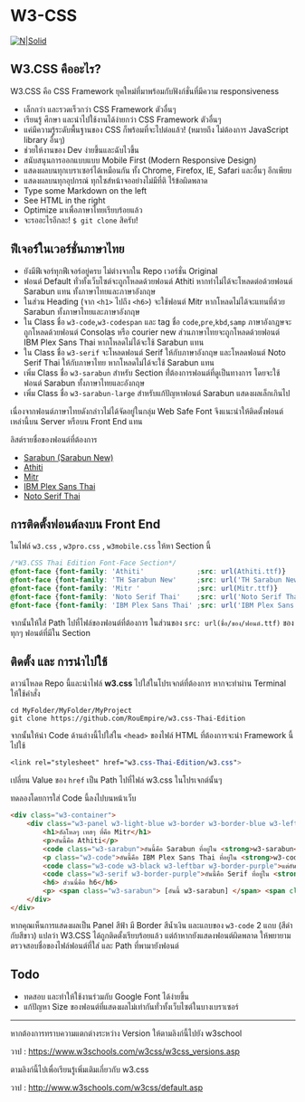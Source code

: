# W3-CSS
[![N|Solid](http://www.w3schools.com/images/w3schoolscom_gray.gif)](http://www.w3schools.com/w3css/default.asp)

## W3.CSS คืออะไร?
W3.CSS คือ CSS Framework ยุคใหม่ที่มาพร้อมกับฟังก์ชั่นที่มีความ responsiveness

 * เล็กกว่า และรวดเร็วกว่า CSS Framework ตัวอื่นๆ
 * เรียนรู้ ศึกษา และนำไปใช้งานได้ง่ายกว่า CSS Framework ตัวอื่นๆ
 * แค่มีความรู้ระดับพื้นฐานของ CSS ก็พร้อมที่จะไปต่อแล้ว! (หมายถึง ไม่ต้องการ JavaScript library อื่นๆ)
 * ช่วยให้งานของ Dev ง่ายขึ้นและฉับไวขึ้น
 * สนับสนุนการออกแบบแบบ Mobile First (Modern Responsive Design)
 * แสดงผลบนทุกเบราเซอร์ได้เหมือนกัน ทั้ง Chrome, Firefox, IE, Safari และอื่นๆ อีกเพียบ
 * แสดงผลบนทุกอุปกรณ์ ทุกไซส์หน้าจออย่างไม่มีที่ติ ไร้ข้อผิดพลาด
 * Type some Markdown on the left
 * See HTML in the right
 * Optimize มาเพื่อภาษาไทยเรียบร้อยแล้ว
 * จะรออะไรอีกละ! ```$ git clone``` สิครับ!

## ฟีเจอร์ในเวอร์ชั่นภาษาไทย

* ยังมีฟีเจอร์ทุกฟีเจอร์อยู่ครบ ไม่ต่างจากใน Repo เวอร์ชั่น Original
* ฟอนต์ Default ทั่วทั้งเว็บไซต์จะถูกโหลดด้วยฟอนต์ Athiti หากทำไม่ได้จะโหลดต่อด้วยฟอนต์ Sarabun แทน ทั้งภาษาไทยและภาษาอังกฤษ
* ในส่วน Heading (จาก ```<h1>``` ไปถึง ```<h6>```) จะใช้ฟอนต์ Mitr หากโหลดไม่ได้จะแทนที่ด้วย Sarabun ทั้งภาษาไทยและภาษาอังกฤษ
* ใน Class ชื่อ ```w3-code```,```w3-codespan``` และ tag ชื่อ ```code```,```pre```,```kbd```,```samp``` ภาษาอังกฎษจะถูกโหลดด้วยฟอนต์ Consolas หรือ courier new ส่วนภาษาไทยจะถูกโหลดด้วยฟอนต์ IBM Plex Sans Thai หากโหลดไม่ได้จะใช้ Sarabun แทน
* ใน Class ชื่อ ```w3-serif``` จะโหลดฟอนต์ Serif ให้กับภาษาอังกฤษ และโหลดฟอนต์ Noto Serif Thai ให้กับภาษาไทย หากโหลดไม่ได้จะใช้ Sarabun แทน
* เพิ่ม Class ชื่อ ```w3-sarabun``` สำหรับ Section  ที่่ต้องการฟอนต์ที่ดูเป็นทางการ โดยจะใช้ฟอนต์ Sarabun ทั้งภาษาไทยและอังกฤษ
* เพิ่ม Class ชื่อ ```w3-sarabun-large``` สำหรับแก้ปัญหาฟอนต์ Sarabun แสดงผลเล็กเกินไป

เนื่องจากฟอนต์ภาษาไทยดังกล่าวไม่ได้จัดอยู่ในกลุ่ม Web Safe Font จึงแนะนำให้ติดตั้งฟอนต์เหล่านี้บน Server หรือบน Front End แทน

ลิสต์รายชื่อของฟอนต์ที่ต้องการ
* [Sarabun (Sarabun New)](https://www.f0nt.com/?dl_name=sipafonts/THSarabunNew.zip)
* [Athiti](https://fonts.google.com/specimen/Athiti)
* [Mitr](https://fonts.google.com/specimen/Mitr?query=Mitr&noto.lang=th_Thai)
* [IBM Plex Sans Thai](https://fonts.google.com/specimen/IBM+Plex+Sans+Thai)
* [Noto Serif Thai](https://fonts.google.com/noto/specimen/Noto+Serif+Thai)

## การติดตั้งฟอนต์ลงบน Front End

ในไฟล์ ```w3.css``` , ```w3pro.css``` , ```w3mobile.css``` ให้หา Section นี้

````css
/*W3.CSS Thai Edition Font-Face Section*/
@font-face {font-family: 'Athiti'             ;src: url(Athiti.ttf)}
@font-face {font-family: 'TH Sarabun New'     ;src: url('TH Sarabun New.ttf')}
@font-face {font-family: 'Mitr '              ;src: url(Mitr.ttf)}
@font-face {font-family: 'Noto Serif Thai'    ;src: url('Noto Serif Thai.ttf');}
@font-face {font-family: 'IBM Plex Sans Thai' ;src: url('IBM Plex Sans Thai.ttf')}
````
จากนั้นให้ใส่ Path ไปที่ไฟล์ของฟอนต์ที่ต้องการ ในส่วนของ ```src: url(ชื่อ/ของ/ฟอนต์.ttf)``` ของทุกๆ ฟอนต์ที่มีใน Section

## ติดตั้ง และ การนำไปใช้

ดาวน์โหลด Repo นี้และนำไฟล์ **w3.css** ไปใส่ในโปรเจกต์ที่ต้องการ หากจะทำผ่าน Terminal ให้ใช้คำสั่ง
```shell
cd MyFolder/MyFolder/MyProject
git clone https://github.com/RouEmpire/w3.css-Thai-Edition
```

จากนั้นให้นำ Code ด้านล่างนี้ไปใส่ใน ```<head>``` ของไฟล์ HTML ที่ต้องการจะนำ Framework นี้ไปใช้

```css
<link rel="stylesheet" href="w3.css-Thai-Edition/w3.css">
```
เปลี่ยน Value ของ ```href``` เป็น Path ไปที่ไฟล์ w3.css ในโปรเจกต์นั้นๆ

ทดลองโดยการใส่ Code นี้ลงไปบนหน้าเว็บ
```html
<div class="w3-container">
    <div class="w3-panel w3-light-blue w3-border w3-border-blue w3-leftbar">
        <h1>ฮัลโหลๆ เทสๆ ที่คือ Mitr</h1>
        <p>อันนี้คือ Athiti</p>
        <code class="w3-sarabun">อันนี้คือ Sarabun ที่อยู่ใน <strong>w3-sarabun</strong> </code>
        <p class="w3-code">อันนี้คือ IBM Plex Sans Thai ที่อยู่ใน <strong>w3-code</strong> </p>
        <code class="w3-code w3-black w3-leftbar w3-border-purple">แต่อันนี้ีเจ๋งกว่า</code>
        <code class="w3-serif w3-border-purple">อันนี้คือ Serif ที่อยู่ใน <strong>w3-serif</strong></code>
        <h6> ส่วนนี่คือ h6</h6>
        <p> <span class="w3-sarabun"> [อันนี้ w3-sarabun] </span> <span class="w3-sarabun-large"> [อันนี้ w3-sarabun-large] </span> [เทียบกับ Athiti] <span class="w3-code">อันนี้ w3-code</span></p>
    </div>
</div>
```
หากคุณเห็นการแสดงผลเป็น Panel สีฟ้า มี Border สีน้ำเงิน และแถบของ ```w3-code``` 2 แถบ (สีดำกับสีขาว) แปลว่า W3.CSS ได้ถูกติดตั้งเรียบร้อยแล้ว แต่ถ้าหากยังแสดงฟอนต์ผิดพลาด ให้พยายามตรวจสอบชื่อของไฟล์ฟอนต์ที่ใส่ และ Path ที่พามายังฟอนต์ 

## Todo

* ทดสอบ และทำให้ใช้งานร่วมกับ Google Font ได้ง่ายขึ้น
* แก้ปัญหา Size ของฟอนต์ที่แสดงผลไม่เท่ากันทั่วทั้งเว็บไซต์ในบางเบราเซอร์
---

หากต้องการทราบความแตกต่างระหว่าง Version ให้ตามลิงก์นี้ไปยัง w3school 

วาป : https://www.w3schools.com/w3css/w3css_versions.asp

ตามลิงก์นี้ไปเพื่อเรียนรู้เพิ่มเติมเกี่ยวกับ w3.css

วาป : http://www.w3schools.com/w3css/default.asp
